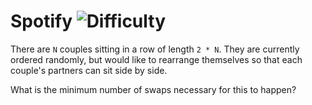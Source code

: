 # Spotify ![Difficulty](https://img.shields.io/badge/-HARD-red)
	
There are `N` couples sitting in a row of length `2 * N`. They are currently ordered randomly, but would like to rearrange themselves so that each couple's partners can sit side by side.
	
What is the minimum number of swaps necessary for this to happen?
	

